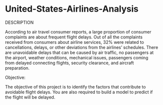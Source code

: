 # United-States-Airlines-Analysis

DESCRIPTION

According to air travel consumer reports, a large proportion of consumer complaints are about frequent flight delays.
Out of all the complaints received from consumers about airline services, 32% were related to cancellations, delays, or other deviations from the airlines’ schedules.
There are unavoidable delays that can be caused by air traffic, no passengers at the airport, weather conditions, mechanical issues, passengers coming from delayed connecting flights, security clearance, and aircraft preparation.

Objective:

The objective of this project is to identify the factors that contribute to avoidable flight delays. You are also required to build a model to predict if the flight will be delayed.
